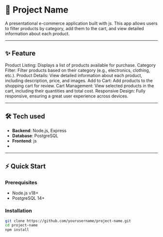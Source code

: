# 🚀 Project Name

A presentational e-commerce application built with js. This app allows users to filter products by category, add them to the cart, and view detailed information about each product.

---

## ✨ Feature
Product Listing: Displays a list of products available for purchase.
Category Filter: Filter products based on their category (e.g., electronics, clothing, etc.).
Product Details: View detailed information about each product, including description, price, and images.
Add to Cart: Add products to the shopping cart for review.
Cart Management: View selected products in the cart, including their quantities and total cost.
Responsive Design: Fully responsive, ensuring a great user experience across devices.

---

## 🛠️ Tech used
- **Backend**: Node.js, Express
- **Database**: PostgreSQL
- **Frontend**: js
- 

---

## **⚡ Quick Start**
### Prerequisites
- Node.js v18+
- PostgreSQL 14+

### Installation
```bash
git clone https://github.com/yourusername/project-name.git
cd project-name
npm install
